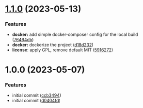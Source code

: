 # [1.1.0](https://github.com/syroegkin/nxtp-js/compare/v1.0.0...v1.1.0) (2023-05-13)


### Features

* **docker:** add simple docker-composer config for the local build ([76464db](https://github.com/syroegkin/nxtp-js/commit/76464db5cc2de239f4d8c5285aad3b81f19ad9cc))
* **docker:** dockerize the project ([d18d232](https://github.com/syroegkin/nxtp-js/commit/d18d232a29401d6bfe5ca871df9423aba04c6058))
* **license:** apply GPL, remove default MIT ([5916272](https://github.com/syroegkin/nxtp-js/commit/591627259a98841b1834b1b902aa14992b9d7d56))

# 1.0.0 (2023-05-07)


### Features

* initial commit ([ccb3494](https://github.com/syroegkin/nxtp-js/commit/ccb3494f7839cabfe6428b34db37c068e7694d2a))
* initial commit ([d0404fd](https://github.com/syroegkin/nxtp-js/commit/d0404fdf9dfdd9f8c5ea998c8ecd32925db4baae))
